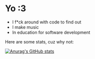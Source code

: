 # Yo :3

- I f*ck around with code to find out
- I make music 
- In education for software development

Here are some stats, cuz why not:

[![Anurag's GitHub stats](https://github-readme-stats.vercel.app/api?username=idekwid&theme=shadow_red&show_icons=true)](https://github.com/anuraghazra/github-readme-stats)
